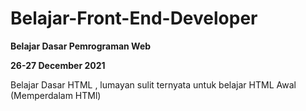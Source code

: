 # Belajar-Front-End-Developer



**Belajar Dasar Pemrograman Web**

**26-27 December 2021**

Belajar Dasar HTML , lumayan sulit ternyata untuk belajar HTML Awal 
(Memperdalam HTMl)

